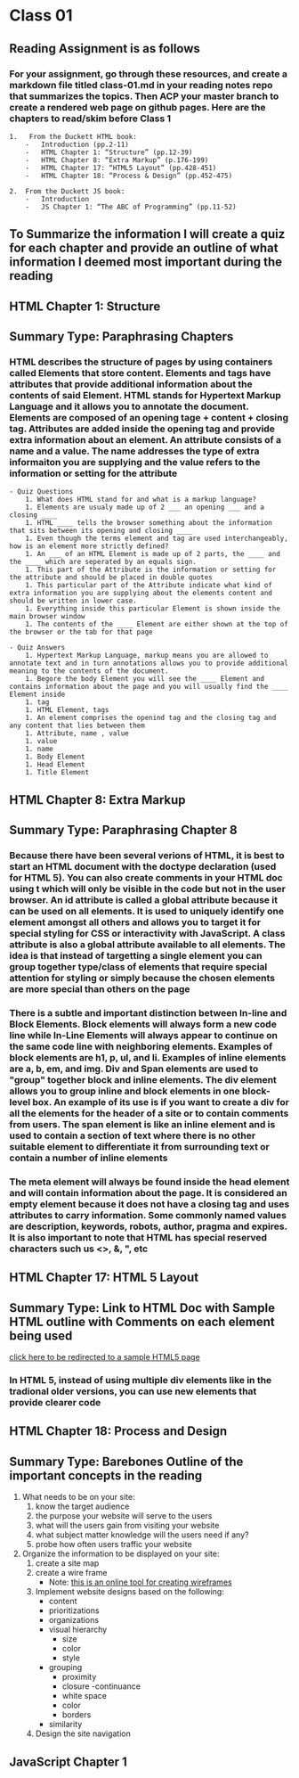 # Class 01

## Reading Assignment is as follows

### For your assignment, go through these resources, and create a markdown file titled class-01.md in your reading notes repo that summarizes the topics. Then ACP your master branch to create a rendered web page on github pages. Here are the chapters to read/skim before Class 1

    1.   From the Duckett HTML book:
        -   Introduction (pp.2-11)
        -   HTML Chapter 1: “Structure” (pp.12-39)
        -   HTML Chapter 8: “Extra Markup” (p.176-199)
        -   HTML Chapter 17: “HTML5 Layout” (pp.428-451)
        -   HTML Chapter 18: “Process & Design” (pp.452-475)

    2.  From the Duckett JS book:
        -   Introduction
        -   JS Chapter 1: “The ABC of Programming” (pp.11-52)

## To Summarize the information I will create a quiz for each chapter and provide an outline of what information I deemed most important during the reading 

## HTML Chapter 1: Structure

## Summary Type: Paraphrasing Chapters

### HTML describes the structure of pages by using containers called Elements that store content. Elements and tags have attributes that provide additional information about the contents of said Element. HTML stands for Hypertext Markup Language and it allows you to annotate the document. Elements are composed of an opening tage + content + closing tag. Attributes are added inside the opening tag and provide extra information about an element. An attribute consists of a name and a value. The name addresses the type of extra informaiton you are supplying and the value refers to the information or setting for the attribute

    - Quiz Questions
        1. What does HTML stand for and what is a markup language?
        1. Elements are usualy made up of 2 ___ an opening ___ and a closing ____
        1. HTML ____ tells the browser something about the information that sits between its opening and closing ____ 
        1. Even though the terms element and tag are used interchangeably, how is an element more strictly defined?
        1. An ___ of an HTML Element is made up of 2 parts, the ____ and the ____ which are seperated by an equals sign.
        1. This part of the Attribute is the information or setting for the attribute and should be placed in double quotes
        1. This particular part of the Attribute indicate what kind of extra information you are supplying about the elements content and should be written in lower case.
        1. Everything inside this particular Element is shown inside the main browser window
        1. The contents of the ____ Element are either shown at the top of the browser or the tab for that page

    - Quiz Answers
        1. Hypertext Markup Language, markup means you are allowed to annotate text and in turn annotations allows you to provide additional meaning to the contents of the document.
        1. Begore the body Element you will see the ____ Element and contains information about the page and you will usually find the ____ Element inside 
        1. tag
        1. HTML Element, tags
        1. An element comprises the openind tag and the closing tag and any content that lies between them
        1. Attribute, name , value
        1. value
        1. name
        1. Body Element 
        1. Head Element
        1. Title Element

## HTML Chapter 8: Extra Markup

## Summary Type: Paraphrasing Chapter 8

### Because there have been several verions of HTML, it is best to start an HTML document with the doctype declaration <!DOCTYPE html> (used for HTML 5). You can also create comments in your HTML doc using t<!--comment here--> which will only be visible in the code but not in the user browser. An id attribute is called a global attribute because it can be used on all elements. It is used to uniquely identify one element amongst all others and allows you to target it for special styling for CSS or interactivity with JavaScript. A class attribute is also a global attribute available to all elements. The idea is that instead of targetting a single element you can group together type/class of elements that require special attention for styling or simply because the chosen elements are more special than others on the page

### There is a subtle and important distinction between In-line and Block Elements. Block elements will always form a new code line while In-Line Elements will always appear to continue on the same code line with neighboring elements. Examples of block elements are h1, p, ul, and li. Examples of inline elements are a, b, em, and img. Div and Span elements are used to "group" together block and inline elements. The div element allows you to group inline and block elements in one block-level box. An example of its use is if you want to create a div for all the elements for the header of a site or to contain comments from users. The span element is like an inline element and is used to contain a section of text where there is no other suitable element to differentiate it from surrounding text or contain a number of inline elements

### The meta element will always be found inside the head element and will contain information about the page. It is considered an empty element because it does not have a closing tag and uses attributes to carry information. Some commonly named values are description, keywords, robots, author, pragma and expires. It is also important to note that HTML has special reserved characters such us <>, &, ", etc

## HTML Chapter 17: HTML 5 Layout

## Summary Type: Link to HTML Doc with Sample HTML outline with Comments on each element being used

[click here to be redirected to a sample HTML5 page](/CF201/sample.html)

### In HTML 5, instead of using multiple div elements like in the tradional older versions, you can use new elements that provide clearer code

## HTML Chapter 18: Process and Design

## Summary Type: Barebones Outline of the important concepts in the reading

1. What needs to be on your site:
    1. know the target audience
    1. the purpose your website will serve to the users
    1. what will the users gain from visiting your website
    1. what subject matter knowledge will the users need if any?
    1. probe how often users traffic your website
1. Organize the information to be displayed on your site:
    1. create a site map
    1. create a wire frame
        - Note: [this is an online tool for creating wireframes](https://gomockingbird.com/projects/1we38mv/4gXVnC)
    1. Implement website designs based on the following:
        - content
        - prioritizations
        - organizations
        - visual hierarchy
            - size
            - color
            - style
        - grouping 
            - proximity
            - closure
            -continuance 
            - white space
            - color
            - borders
        - similarity
    1. Design the site navigation

## JavaScript Chapter 1